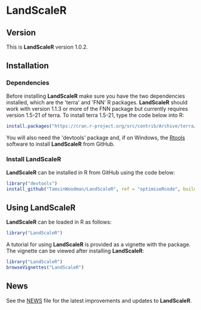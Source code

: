 # LandScaleR

## Version

This is **LandScaleR** version 1.0.2.

## Installation

### Dependencies

Before installing **LandScaleR** make sure you have the two dependencies 
installed, which are the 'terra' and 'FNN' R packages. **LandScaleR** should
work with version 1.1.3 or more of the FNN package but currently requires 
version 1.5-21 of terra. To install terra 1.5-21, type the code below into R:

```r
install.packages("https://cran.r-project.org/src/contrib/Archive/terra/terra_1.5-21.tar.gz", repos = NULL, type = "source")
```

You will also need the 'devtools' package and, if on Windows, the 
[Rtools](https://cran.r-project.org/bin/windows/Rtools/) software to install 
**LandScaleR** from GitHub.

### Install LandScaleR

**LandScaleR** can be installed in R from GitHub using the code below:

```r
library("devtools")
install_github("TamsinWoodman/LandScaleR", ref = "optimiseRcode", build_vignettes = TRUE)
```

## Using LandScaleR

**LandScaleR** can be loaded in R as follows:

```r
library("LandScaleR")
```

A tutorial for using **LandScaleR** is provided as a vignette with the 
package. The vignette can be viewed after installing 
**LandScaleR**:

```r
library("LandScaleR")
browseVignettes("LandScaleR")
```

## News

See the [NEWS](NEWS.md) file for the latest improvements and updates to 
**LandScaleR**.
